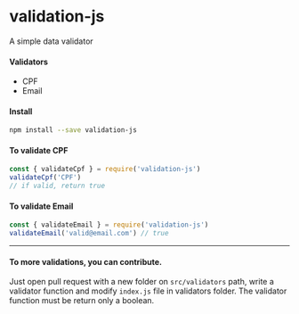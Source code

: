 # validation-js
A simple data validator

#### Validators
* CPF
* Email

#### Install
```bash
npm install --save validation-js
```

#### To validate CPF
```js
const { validateCpf } = require('validation-js')
validateCpf('CPF')
// if valid, return true
```

#### To validate Email
```js
const { validateEmail } = require('validation-js')
validateEmail('valid@email.com') // true
```

---

#### To more validations, you can contribute.
Just open pull request with a new folder on `src/validators` path, write a validator function and modify `index.js` file in validators folder. The validator function must be return only a boolean.


